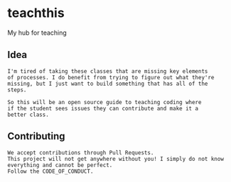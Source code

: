 # teachthis
My hub for teaching

## Idea
    I'm tired of taking these classes that are missing key elements
    of processes. I do benefit from trying to figure out what they're
    missing, but I just want to build something that has all of the
    steps.

    So this will be an open source guide to teaching coding where
    if the student sees issues they can contribute and make it a
    better class.

## Contributing
    We accept contributions through Pull Requests.
    This project will not get anywhere without you! I simply do not know
    everything and cannot be perfect.
    Follow the CODE_OF_CONDUCT.